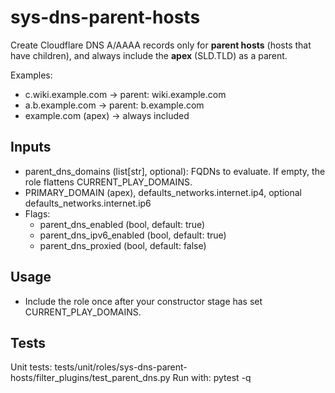 # sys-dns-parent-hosts

Create Cloudflare DNS A/AAAA records only for **parent hosts** (hosts that have children),
and always include the **apex** (SLD.TLD) as a parent.

Examples:
- c.wiki.example.com  -> parent: wiki.example.com
- a.b.example.com     -> parent: b.example.com
- example.com (apex)  -> always included

## Inputs
- parent_dns_domains (list[str], optional): FQDNs to evaluate. If empty, the role flattens CURRENT_PLAY_DOMAINS.
- PRIMARY_DOMAIN (apex), defaults_networks.internet.ip4, optional defaults_networks.internet.ip6
- Flags:
  - parent_dns_enabled (bool, default: true)
  - parent_dns_ipv6_enabled (bool, default: true)
  - parent_dns_proxied (bool, default: false)

## Usage
- Include the role once after your constructor stage has set CURRENT_PLAY_DOMAINS.

## Tests
Unit tests: tests/unit/roles/sys-dns-parent-hosts/filter_plugins/test_parent_dns.py
Run with: pytest -q
